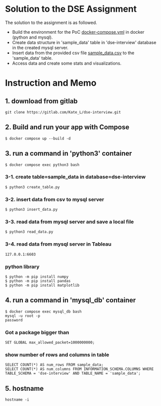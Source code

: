 # Solution to the DSE Assignment

The solution to the assignment is as followed.

* Build the environment for the PoC [docker-compose.yml](docker-compose.yml) in docker (python and mysql).
* Create data structure in 'sample_data' table in 'dse-interview' database in the created mysql server.
* Insert data from the provided csv file [sample_data.csv](python/sample_data.csv) to the 'sample_data' table.
* Access data and create some stats and visualizations.












# Instruction and Memo

## 1. download from gitlab
```
git clone https://gitlab.com/Kate_L/dse-interview.git
```

## 2. Build and run your app with Compose
```
$ docker compose up --build -d
```

## 3. run a command in 'python3' container
```
$ docker compose exec python3 bash
```

### 3-1. create table=sample_data in database=dse-interview
```
$ python3 create_table.py
```
### 3-2. insert data from csv to mysql server 
```
$ python3 insert_data.py
```
### 3-3. read data from mysql server and save a local file
```
$ python3 read_data.py
```
### 3-4. read data from mysql server in Tableau
```127.0.0.1:6603```


### python library
```
$ python -m pip install numpy
$ python -m pip install pandas
$ python -m pip install matplotlib
```

## 4. run a command in 'mysql_db' container
```
$ docker compose exec mysql_db bash
mysql -u root -p
password
```
### Got a package bigger than
```
SET GLOBAL max_allowed_packet=1000000000;
```

### show number of rows and columns in table
```
SELECT COUNT(*) AS num_rows FROM sample_data;
SELECT COUNT(*) AS num_columns FROM INFORMATION_SCHEMA.COLUMNS WHERE TABLE_SCHEMA = 'dse-interview' AND TABLE_NAME = 'sample_data';
```

## 5. hostname
```
hostname -i
```